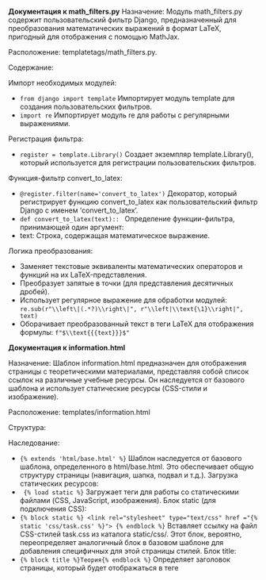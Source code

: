**Документация к math_filters.py**
Назначение: Модуль math_filters.py содержит пользовательский фильтр Django, предназначенный для преобразования математических выражений в формат LaTeX, пригодный для отображения с помощью MathJax.

Расположение: templatetags/math_filters.py.

Содержание:

Импорт необходимых модулей:
*   ```from django import template``` Импортирует модуль template для создания пользовательских фильтров.
*   ```import re``` Импортирует модуль re для работы с регулярными выражениями.

Регистрация фильтра:
*   ```register = template.Library()``` Создает экземпляр template.Library(), который используется для регистрации пользовательских фильтров.

Функция-фильтр convert_to_latex:
*    ```@register.filter(name='convert_to_latex')```
  Декоратор, который регистрирует функцию convert_to_latex как пользовательский фильтр Django с именем ‘convert_to_latex’.
*    ```def convert_to_latex(text):: ``` 
  Определение функции-фильтра, принимающей один аргумент:
*   text: Строка, содержащая математическое выражение.

Логика преобразования:
*   Заменяет текстовые эквиваленты математических операторов и функций на их LaTeX-представления.
*   Преобразует запятые в точки (для представления десятичных дробей).
*   Использует регулярное выражение для обработки модулей: ```re.sub(r"\\left\|(.*?)\\right\|", r"\\left|\\text{\1}\\right|", text)```
*   Оборачивает преобразованный текст в теги LaTeX для отображения формулы: ```f"$\\text{{{text}}}$"```



**Документация к information.html**

Назначение: Шаблон information.html предназначен для отображения страницы с теоретическими материалами, представляя собой список ссылок на различные учебные ресурсы. 
Он наследуется от базового шаблона и использует статические ресурсы (CSS-стили и изображение).

Расположение: templates/information.html

Структура:

  Наследование:
*   ```{% extends 'html/base.html' %}``` Шаблон наследуется от базового шаблона, определенного в html/base.html. Это обеспечивает общую структуру страницы (навигация, шапка, подвал и т.д.).
  Загрузка статических ресурсов:
*   ``` {% load static %}``` Загружает теги для работы со статическими файлами (CSS, JavaScript, изображения).
  Блок static (для подключения CSS):
*   ```{% block static %} <link rel="stylesheet" type="text/css" href ="{% static 'css/task.css' %}"> {% endblock %}``` Вставляет ссылку на файл CSS-стилей task.css из каталога static/css/. Этот блок, вероятно, переопределяет аналогичный блок в базовом шаблоне для добавления специфичных для этой страницы стилей.
  Блок title:
*   ```{% block title %}Теория{% endblock %}``` Определяет заголовок страницы, который будет отображаться в теге <title> в <head> страницы.
  Блок content:
*   ```{% block content %}``` Определяет основное содержимое страницы.
*   ```div class="container"```Основной контейнер для контента.
*   ```div class="container transparent-bg``` Вложенный контейнер с классом transparent-bg, вероятно, для стилизации фона.
    h3: Заголовки для каждого раздела теоретических материалов (например, “1. Анализ столбчатых диаграмм”).
    a: Ссылки на внешние ресурсы с теоретическими материалами. Атрибут href содержит URL-адреса учебных материалов.
*   ```<p><a href="{% url 'task' %}"><img src="" alt="Назад" width="35" height="35"></a></p>``` Ссылка для возврата на предыдущую страницу (вероятно, на страницу с задачами).
*   ```{% url 'task' %}``` Используется шаблонный тег Django для генерации URL-адреса, связанного с именем представления task.
*    ```<img src="">```: Вставляет изображение “Назад” из каталога static/images/.





**Документация к шаблону task.html**
Назначение: Шаблон task.html предназначен для отображения текущего задания в приложении, предоставляя пользователю информацию о задании, возможность ввести ответ и перейти к связанным ресурсам. 
Он использует базовый шаблон, статические ресурсы, фильтр LaTeX и динамические данные.

Расположение: templates/task.html

Cтруктура:

  Наследование:
*   ```{% extends 'html/base.html' %}``` Шаблон наследуется от базового шаблона html/base.html, обеспечивая базовую структуру страницы.
  Загрузка статических ресурсов:
*   ```{% load static %}``` Загружает теги для работы со статическими файлами (CSS, JavaScript, изображения).
  Блок static (для подключения CSS):
*   ```{% block static %}<link rel="stylesheet" type="text/css" href="{% static 'css/task.css' %}">{% endblock %}``` Вставляет ссылку на CSS-файл task.css из каталога static/css/, специфичный для страницы заданий.
  Блок title (для заголовка страницы):
*   ``` { % block title %}Задание{% endblock %}``` Определяет заголовок страницы, который отображается в теге <title> в <head>.
  Загрузка фильтров:
*   ```{% load math_filters %}``` Загружает пользовательский фильтр convert_to_latex (описан в документации к math_filters.py), который преобразует математические выражения в формат LaTeX.
  Блок content (для основного контента):
*   ```{% block content %}``` Содержит основное содержимое страницы задания.
*   ```div class="container mt-4 mb-4"``` Основной контейнер с отступами сверху и снизу.
  Строка с прогрессом:
*   ```div class="row"```Строка для отображения прогресса.
*   ``` <div class="col-2 offset-1">...</div>``` Колонка для изображения (например, спрайта).
*   ```<img src="" ...>``` Отображает изображение.
*   ``` <div class="col-8">...</div>``` Колонка для отображения прогресс-бара.
*   ```<img src="" ...>``` Отображает изображение прогресс-бара. {{ index }} переменная, указывающая на текущее задание.
*   ```div class="container transparent-bg"``` Контейнер с классом transparent-bg, вероятно, для стилизации фона.
  Вывод задания:
*   ```<div class="row ms-3 mt-5">...</div>``` Строка с заголовком задания и текстом задания.
*   ```{% load math_filters %}``` Загрузка фильтра для обработки математических выражений.
*   ``` <p><b>Задание {{ i }}</b></p>``` Отображает номер задания, вероятно, используя переменную i.
*   ```<p>{{ task.text|convert_to_latex|safe }}</p>``` Отображает текст задания, применив фильтр convert_to_latex для преобразования в LaTeX и safe, чтобы отобразить HTML-код.
  Отображение изображения:
*   ```{% if task.image_name %}``` Условный блок, который отображает изображение, если свойство task.image_name существует.
*   ```<img src="" ...>``` Отображает изображение задания.
  Форма для ответа:
*   ```<form method="post" class="d-flex align-items-center">... </form>``` Форма для ввода ответа.
*   ```{% csrf_token %}``` Токен для защиты от CSRF атак.
*   ```<input type="text" ...>``` Поле для ввода ответа.
*   ```<button type="submit" class="btn btn-success btn-task ms-3">Отправить ответ</button>``` Кнопка для отправки ответа.
  Ссылка на теорию:
*   ```<a href="{% url 'information' %}"><img title="Теория" src="{% static 'icons/question.png' %}" ...>``` Ссылка на страницу с теорией.
  Ссылка “Назад”:
*   ```<a href="{% url 'items' %}"><img src="" ...>``` Ссылка для возврата на предыдущую страницу (вероятно, на страницу со списком заданий).
